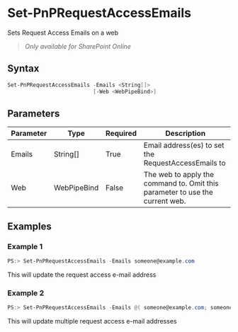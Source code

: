 # Set-PnPRequestAccessEmails
Sets Request Access Emails on a web
>*Only available for SharePoint Online*
## Syntax
```powershell
Set-PnPRequestAccessEmails -Emails <String[]>
                           [-Web <WebPipeBind>]
```


## Parameters
Parameter|Type|Required|Description
---------|----|--------|-----------
|Emails|String[]|True|Email address(es) to set the RequestAccessEmails to|
|Web|WebPipeBind|False|The web to apply the command to. Omit this parameter to use the current web.|
## Examples

### Example 1
```powershell
PS:> Set-PnPRequestAccessEmails -Emails someone@example.com 
```
This will update the request access e-mail address

### Example 2
```powershell
PS:> Set-PnPRequestAccessEmails -Emails @( someone@example.com; someoneelse@example.com )
```
This will update multiple request access e-mail addresses
